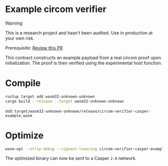 # Example circom verifier

> [!WARNING]  
> This is a research project and hasn't been audited. Use in production at your own risk.

Prerequisite:
[Review this PR](https://github.com/casper-network/casper-node/pull/4894)

This contract constructs an example payload from a real circom proof upon initialization.
The proof is then verified using the experimental host function.

# Compile

```bash
rustup target add wasm32-unknown-unknown
cargo build --release --target wasm32-unknown-unknown
```

out: `target/wasm32-unknown-unknown/release/circom-verifier-casper-example.wasm`

# Optimize

```bash
wasm-opt --strip-debug --signext-lowering circom-verifier-casper-example.wasm circom-verifier-example-optimized.wasm
```

The optimized binary can now be sent to a Casper `2.0` network.

